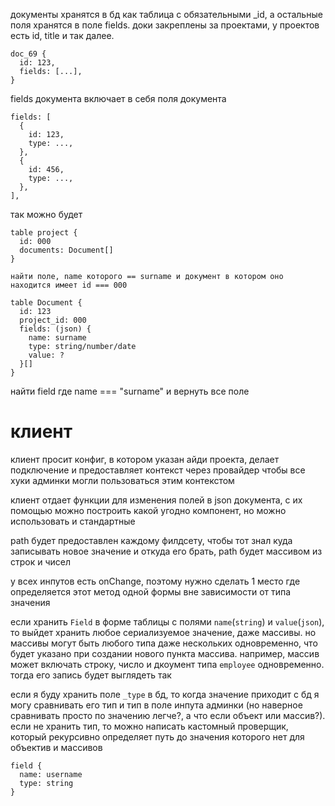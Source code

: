 документы хранятся в бд как таблица с обязательными \_id, а остальные поля хранятся в поле fields. доки закреплены за проектами, у проектов есть id, title и так далее.

```
doc_69 {
  id: 123,
  fields: [...],
}
```

fields документа включает в себя поля документа

```
fields: [
  {
    id: 123,
    type: ...,
  },
  {
    id: 456,
    type: ...,
  },
],
```

так можно будет

```
table project {
  id: 000
  documents: Document[]
}

найти поле, name которого == surname и документ в котором оно находится имеет id === 000

table Document {
  id: 123
  project_id: 000
  fields: (json) {
    name: surname
    type: string/number/date
    value: ?
  }[]
}
```

найти field где name === "surname" и вернуть все поле

# клиент

клиент просит конфиг, в котором указан айди проекта, делает подключение и предоставляет контекст через провайдер чтобы все хуки админки могли пользоваться этим контекстом

клиент отдает функции для изменения полей в json документа, с их помощью можно построить какой угодно компонент, но можно использовать и стандартные

path будет предоставлен каждому филдсету, чтобы тот знал куда записывать новое значение и откуда его брать, path будет массивом из строк и чисел

у всех инпутов есть onChange, поэтому нужно сделать 1 место где определяется этот метод одной формы вне зависимости от типа значения

если хранить `Field` в форме таблицы с полями `name`(`string`) и `value`(`json`), то выйдет хранить любое сериализуемое значение, даже массивы. но массивы могут быть любого типа даже нескольких одновременно, что будет указано при создании нового пункта массива. например, массив может включать строку, число и дкоумент типа `employee` одновременно. тогда его запись будет выглядеть так

если я буду хранить поле `_type` в бд, то когда значение приходит с бд я могу сравнивать его тип и тип в поле инпута админки (но наверное сравнивать просто по значению легче?, а что если объект или массив?). если не хранить тип, то можно написать кастомный проверщик, который рекурсивно определяет путь до значения которого нет для объектив и массивов

```
field {
  name: username
  type: string
}
```
